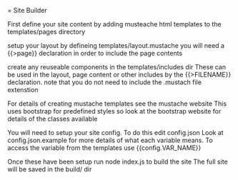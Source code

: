 = Site Builder

First define your site content by adding musteache html templates to the templates/pages directory

setup your layout by defineing templates/layout.mustache
you will need a {{>page}} declaration in order to include the page contents

create any reuseable components in the templates/includes dir
These can be used in the layout, page content or other includes by the {{>FILENAME}} declaration.
note that you do not need to include the .mustach file extenstion

For details of creating mustache templates see the mustache website
This uses bootstrap for predefined styles so look at the bootstrap website for details of the classes available

You will need to setup your site config.
To do this edit config.json
Look at config.json.example for more details of what each variable means.
To access the variable from the templates use {{config.VAR_NAME}}

Once these have been setup run node index.js to build the site
The full site will be saved in the build/ dir


